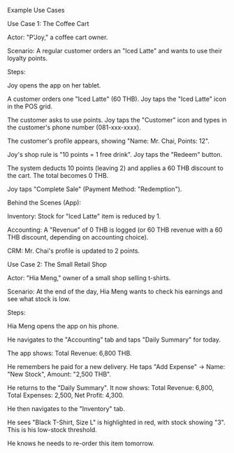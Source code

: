 Example Use Cases

Use Case 1: The Coffee Cart

Actor: "P'Joy," a coffee cart owner.

Scenario: A regular customer orders an "Iced Latte" and wants to use their loyalty points.

Steps:

Joy opens the app on her tablet.

A customer orders one "Iced Latte" (60 THB). Joy taps the "Iced Latte" icon in the POS grid.

The customer asks to use points. Joy taps the "Customer" icon and types in the customer's phone number (081-xxx-xxxx).

The customer's profile appears, showing "Name: Mr. Chai, Points: 12".

Joy's shop rule is "10 points = 1 free drink". Joy taps the "Redeem" button.

The system deducts 10 points (leaving 2) and applies a 60 THB discount to the cart. The total becomes 0 THB.

Joy taps "Complete Sale" (Payment Method: "Redemption").

Behind the Scenes (App):

Inventory: Stock for "Iced Latte" item is reduced by 1.

Accounting: A "Revenue" of 0 THB is logged (or 60 THB revenue with a 60 THB discount, depending on accounting choice).

CRM: Mr. Chai's profile is updated to 2 points.

Use Case 2: The Small Retail Shop

Actor: "Hia Meng," owner of a small shop selling t-shirts.

Scenario: At the end of the day, Hia Meng wants to check his earnings and see what stock is low.

Steps:

Hia Meng opens the app on his phone.

He navigates to the "Accounting" tab and taps "Daily Summary" for today.

The app shows: Total Revenue: 6,800 THB.

He remembers he paid for a new delivery. He taps "Add Expense" -> Name: "New Stock", Amount: "2,500 THB".

He returns to the "Daily Summary". It now shows: Total Revenue: 6,800, Total Expenses: 2,500, Net Profit: 4,300.

He then navigates to the "Inventory" tab.

He sees "Black T-Shirt, Size L" is highlighted in red, with stock showing "3". This is his low-stock threshold.

He knows he needs to re-order this item tomorrow.